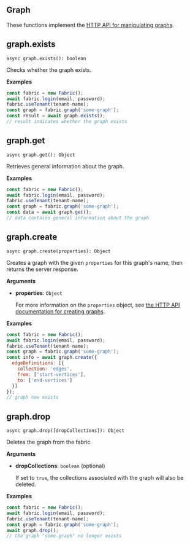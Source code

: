 ## Graph 

These functions implement the [HTTP API for manipulating graphs](https://developer.document360.io/docs/graphs).

## graph.exists

`async graph.exists(): boolean`

Checks whether the graph exists.

**Examples**

```js
const fabric = new Fabric();
await fabric.login(email, password);
fabric.useTenant(tenant-name);
const graph = fabric.graph('some-graph');
const result = await graph.exists();
// result indicates whether the graph exists
```

## graph.get

`async graph.get(): Object`

Retrieves general information about the graph.

**Examples**

```js
const fabric = new Fabric();
await fabric.login(email, password);
fabric.useTenant(tenant-name);
const graph = fabric.graph('some-graph');
const data = await graph.get();
// data contains general information about the graph
```

## graph.create

`async graph.create(properties): Object`

Creates a graph with the given `properties` for this graph's name, then returns the server response.

**Arguments**

- **properties**: `Object`

  For more information on the `properties` object, see  [the HTTP API documentation for creating graphs](https://developer.document360.io/docs/graphs).

**Examples**

```js
const fabric = new Fabric();
await fabric.login(email, password);
fabric.useTenant(tenant-name);
const graph = fabric.graph('some-graph');
const info = await graph.create({
  edgeDefinitions: [{
    collection: 'edges',
    from: ['start-vertices'],
    to: ['end-vertices']
  }]
});
// graph now exists
```

## graph.drop

`async graph.drop([dropCollections]): Object`

Deletes the graph from the fabric.

**Arguments**

- **dropCollections**: `boolean` (optional)

  If set to `true`, the collections associated with the graph will also be deleted.

**Examples**

```js
const fabric = new Fabric();
await fabric.login(email, password);
fabric.useTenant(tenant-name);
const graph = fabric.graph('some-graph');
await graph.drop();
// the graph "some-graph" no longer exists
```
